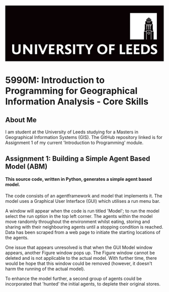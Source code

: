 ![Uni Logo](LeedsLogo.png) 
# 5990M: Introduction to Programming for Geographical Information Analysis - Core Skills

## About Me

I am student at the University of Leeds studying for a Masters in Geographical Information Systems (GIS). 
The GitHub repository linked is for Assignment 1 of my current 'Introduction to Programming' module. 


## Assignment 1: Building a Simple Agent Based Model (ABM)

#### This source code, written in Python, generates a simple agent based model. 
The code consists of an agentframework and model that implements it. The model uses a Graphical User Interface (GUI) which utilises a run menu bar.  

A window will appear when the code is run titled 'Model'; to run the model select the run option in the top left corner. 
The agents within the model move randomly throughout the environment whilst eating, storing and sharing with their neighbouring agents until a stopping condition is reached. 
Data has been scraped from a web page to initiate the starting locations of the agents. 

One issue that appears unresolved is that when the GUI Model window appears, another Figure window pops up. The Figure window cannot be deleted and is not applicable to the actual model. With further time, there would be hope that this window could be removed (however, it doesn't harm the running of the actual model). 

To enhance the model further, a second group of agents could be incorporated that 'hunted' the initial agents, to deplete their original stores. 
